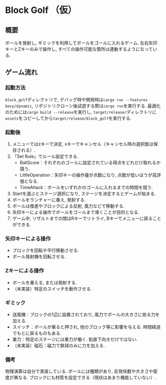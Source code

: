 # Block Golf （仮）

## 概要

ボールを発射し, ギミックを利用してボールをゴールに入れるゲーム.
左右矢印キーとZキーのみで操作し, すべての操作可能な箇所は連動するようになっている.

## ゲーム流れ

### 起動方法
`block_golf`ディレクトリで, デバッグ時や開発時は`cargo run --features bevy/dynamic`, リポジトリクローン後試遊する際は`cargo run`を実行する.
最適化のためには`cargo build --release`を実行し, `target/release/`ディレクトリに`assets`をコピーしてから`target/release/block_golf`を実行する.

### 起動後

1. メニューではzキーで決定, xキーでキャンセル（キャンセル時の選択肢は保存される）.
1. 「Set Rule」でルール設定できる.
    - BallScore：それぞれのゴールに設定されている得点をどれだけ取れるか競う.
    - LittleOperation：矢印キーの操作量が点数になり, 点数が低いほうが高評価となる.
    - TimeAttack：ボールをいずれかのゴールに入れるまでの時間を競う.
1. Startを選ぶとステージ選択になり, ステージを決定するとゲームが始まる.
1. ボールをランチャーに番え, 発射する.
1. ボールは推進やブロックによる反射, 風力などで移動する.
1. 矢印キーによる操作でボールをゴールまで導くことが目的となる.
1. ゲーム中, リザルトまでの間はRキーでリトライ, Bキーでメニューに戻ることができる.

### 矢印キーによる操作
- ブロックを回転や平行移動させる.
- ボール発射機を回転させる.

### Zキーによる操作
- ボールを番える, または発射する.
- （未実装）特定のスイッチを動作させる.

### ギミック
- 送風機：ブロックの1辺に設置されており, 風力でボールの大きさに依る力を加える.
- スイッチ：ボールが乗ると押され, 他のブロック等に影響を与える. 時間経過でもとに戻るものもある.
- 重力：特定のステージには重力が働く. 鉛直下向きだけではない.
- （未実装）磁石：磁力で鉄球のみに力を加える.

### 備考
物理演算は自分で実装している.
ボールには種類があり, 反発係数や大きさや密度が異なる.
ブロックにも材質を設定できる（現状はあまり機能していない）.
